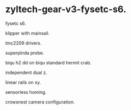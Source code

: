 # zyltech-gear-v3-fysetc-s6.

fysetc s6.

klipper with mainsail. 

tmc2209 drivers.

superpinda probe. 

biqu h2 dd on biqu standard hermit crab.

independent dual z.

linear rails on xy.

sensorless homing.

crowsnest camera configuration.
